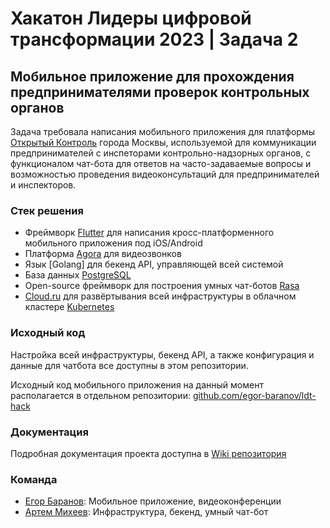 # Хакатон Лидеры цифровой трансформации 2023 | Задача 2

## Мобильное приложение для прохождения предпринимателями проверок контрольных органов

Задача требовала написания мобильного приложения для платформы [Открытый Контроль](https://knd.mos.ru/) города Москвы, используемой для коммуникации предпринимателей с инспеторами контрольно-надзорных органов, с функционалом чат-бота для ответов на часто-задаваемые вопросы и возможностью проведения видеоконсультаций для предпринимателей и инспекторов.

### Стек решения

- Фреймворк [Flutter](https://flutter.dev/) для написания кросс-платформенного мобильного приложения под iOS/Android
- Платформа [Agora](https://www.agora.io/en/) для видеозвонков
- Язык [Golang] для бекенд API, управляющей всей системой
- База данных [PostgreSQL](https://www.postgresql.org/)
- Open-source фреймворк для построения умных чат-ботов [Rasa](https://rasa.com/)
- [Cloud.ru](https://cloud.ru/ru) для развёртывания всей инфраструктуры в облачном кластере [Kubernetes](https://kubernetes.io/)

### Исходный код

Настройка всей инфраструктуры, бекенд API, а также конфигурация и данные для чатбота все доступны в этом репозитории.

Исходный код мобильного приложения на данный момент располагается в отдельном репозитории: [github.com/egor-baranov/ldt-hack](https://github.com/egor-baranov/ldt-hack)

### Документация

Подробная документация проекта доступна в [Wiki репозитория](https://github.com/skcusltf/ldt-hack-2023/wiki)

### Команда

- [Егор Баранов](https://github.com/egor-baranov): Мобильное приложение, видеоконференции
- [Артем Михеев](https://github.com/renbou): Инфраструктура, бекенд, умный чат-бот
